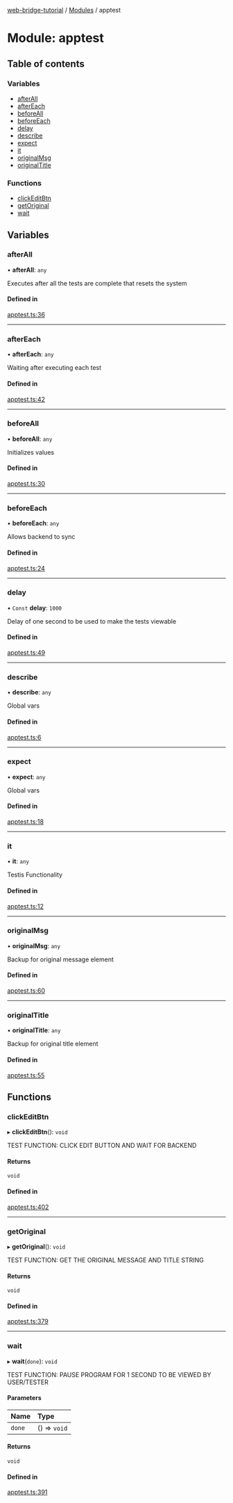 [web-bridge-tutorial](../README.md) / [Modules](../modules.md) / apptest

# Module: apptest

## Table of contents

### Variables

- [afterAll](apptest.md#afterall)
- [afterEach](apptest.md#aftereach)
- [beforeAll](apptest.md#beforeall)
- [beforeEach](apptest.md#beforeeach)
- [delay](apptest.md#delay)
- [describe](apptest.md#describe)
- [expect](apptest.md#expect)
- [it](apptest.md#it)
- [originalMsg](apptest.md#originalmsg)
- [originalTitle](apptest.md#originaltitle)

### Functions

- [clickEditBtn](apptest.md#clickeditbtn)
- [getOriginal](apptest.md#getoriginal)
- [wait](apptest.md#wait)

## Variables

### afterAll

• **afterAll**: `any`

Executes after all the tests are complete that resets the system

#### Defined in

[apptest.ts:36](https://bitbucket.org/sml3/cse216_sp24_team_21/src/75c2451/web/apptest.ts#lines-36)

___

### afterEach

• **afterEach**: `any`

Waiting after executing each test

#### Defined in

[apptest.ts:42](https://bitbucket.org/sml3/cse216_sp24_team_21/src/75c2451/web/apptest.ts#lines-42)

___

### beforeAll

• **beforeAll**: `any`

Initializes values

#### Defined in

[apptest.ts:30](https://bitbucket.org/sml3/cse216_sp24_team_21/src/75c2451/web/apptest.ts#lines-30)

___

### beforeEach

• **beforeEach**: `any`

Allows backend to sync

#### Defined in

[apptest.ts:24](https://bitbucket.org/sml3/cse216_sp24_team_21/src/75c2451/web/apptest.ts#lines-24)

___

### delay

• `Const` **delay**: ``1000``

Delay of one second to be used to make the tests viewable

#### Defined in

[apptest.ts:49](https://bitbucket.org/sml3/cse216_sp24_team_21/src/75c2451/web/apptest.ts#lines-49)

___

### describe

• **describe**: `any`

Global vars

#### Defined in

[apptest.ts:6](https://bitbucket.org/sml3/cse216_sp24_team_21/src/75c2451/web/apptest.ts#lines-6)

___

### expect

• **expect**: `any`

Global vars

#### Defined in

[apptest.ts:18](https://bitbucket.org/sml3/cse216_sp24_team_21/src/75c2451/web/apptest.ts#lines-18)

___

### it

• **it**: `any`

Testis Functionality

#### Defined in

[apptest.ts:12](https://bitbucket.org/sml3/cse216_sp24_team_21/src/75c2451/web/apptest.ts#lines-12)

___

### originalMsg

• **originalMsg**: `any`

Backup for original message element

#### Defined in

[apptest.ts:60](https://bitbucket.org/sml3/cse216_sp24_team_21/src/75c2451/web/apptest.ts#lines-60)

___

### originalTitle

• **originalTitle**: `any`

Backup for original title element

#### Defined in

[apptest.ts:55](https://bitbucket.org/sml3/cse216_sp24_team_21/src/75c2451/web/apptest.ts#lines-55)

## Functions

### clickEditBtn

▸ **clickEditBtn**(): `void`

TEST FUNCTION: 
CLICK EDIT BUTTON AND WAIT FOR BACKEND

#### Returns

`void`

#### Defined in

[apptest.ts:402](https://bitbucket.org/sml3/cse216_sp24_team_21/src/75c2451/web/apptest.ts#lines-402)

___

### getOriginal

▸ **getOriginal**(): `void`

TEST FUNCTION: 
GET THE ORIGINAL MESSAGE AND TITLE STRING

#### Returns

`void`

#### Defined in

[apptest.ts:379](https://bitbucket.org/sml3/cse216_sp24_team_21/src/75c2451/web/apptest.ts#lines-379)

___

### wait

▸ **wait**(`done`): `void`

TEST FUNCTION: 
PAUSE PROGRAM FOR 1 SECOND TO BE VIEWED BY USER/TESTER

#### Parameters

| Name | Type |
| :------ | :------ |
| `done` | () => `void` |

#### Returns

`void`

#### Defined in

[apptest.ts:391](https://bitbucket.org/sml3/cse216_sp24_team_21/src/75c2451/web/apptest.ts#lines-391)
